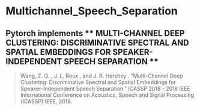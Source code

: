 # Multichannel_Speech_Separation

## Pytorch implements ** MULTI-CHANNEL DEEP CLUSTERING: DISCRIMINATIVE SPECTRAL AND SPATIAL EMBEDDINGS FOR SPEAKER-INDEPENDENT SPEECH SEPARATION **
> Wang, Z. Q. ,  J. L. Roux , and  J. R. Hershey . "Multi-Channel Deep Clustering: Discriminative Spectral and Spatial Embeddings for Speaker-Independent Speech Separation." ICASSP 2018 - 2018 IEEE International Conference on Acoustics, Speech and Signal Processing (ICASSP) IEEE, 2018.
